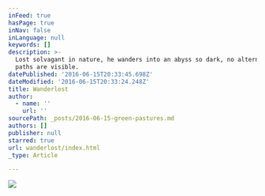 ```yaml
---
inFeed: true
hasPage: true
inNav: false
inLanguage: null
keywords: []
description: >-
  Lost solvagant in nature, he wanders into an abyss so dark, no alternative
  paths are visible.
datePublished: '2016-06-15T20:33:45.698Z'
dateModified: '2016-06-15T20:33:24.248Z'
title: Wanderlost
author:
  - name: ''
    url: ''
sourcePath: _posts/2016-06-15-green-pastures.md
authors: []
publisher: null
starred: true
url: wanderlost/index.html
_type: Article

---
```

![](https://the-grid-user-content.s3-us-west-2.amazonaws.com/67fe1ccb-8b70-469b-a1bd-6548e8fa049f.jpg)